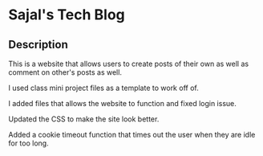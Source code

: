 
# Sajal's Tech Blog

## Description
This is a website that allows users to create posts of their own as well as comment on other's posts as well.

I used class mini project files as a template to work off of.

I added files that allows the website to function and fixed login issue. 

Updated the CSS to make the site look better.

Added a cookie timeout function that times out the user when they are idle for too long.

